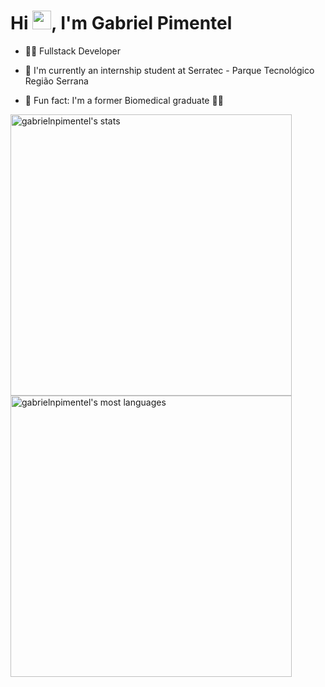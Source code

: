 <h1 align="left">Hi <img src="https://raw.githubusercontent.com/kaueMarques/kaueMarques/master/hi.gif" height="30px">, I'm Gabriel Pimentel</h1>

- 👨‍🚀  Fullstack Developer

- 🚀  I'm currently an internship student at Serratec - Parque Tecnológico Região Serrana

- 🧪  Fun fact: I'm a former Biomedical graduate 👨‍🔬

<img width="450em" src="https://github-readme-stats.vercel.app/api?username=gabrielnpimentel&show_icons=true&theme=dracula&include_all_commits=true&count_private=true" alt="gabrielnpimentel's stats"/>
<img width="450em" src="https://github-readme-stats.vercel.app/api/top-langs/?username=gabrielnpimentel&layout=compact&theme=dracula" alt="gabrielnpimentel's most languages"/>

